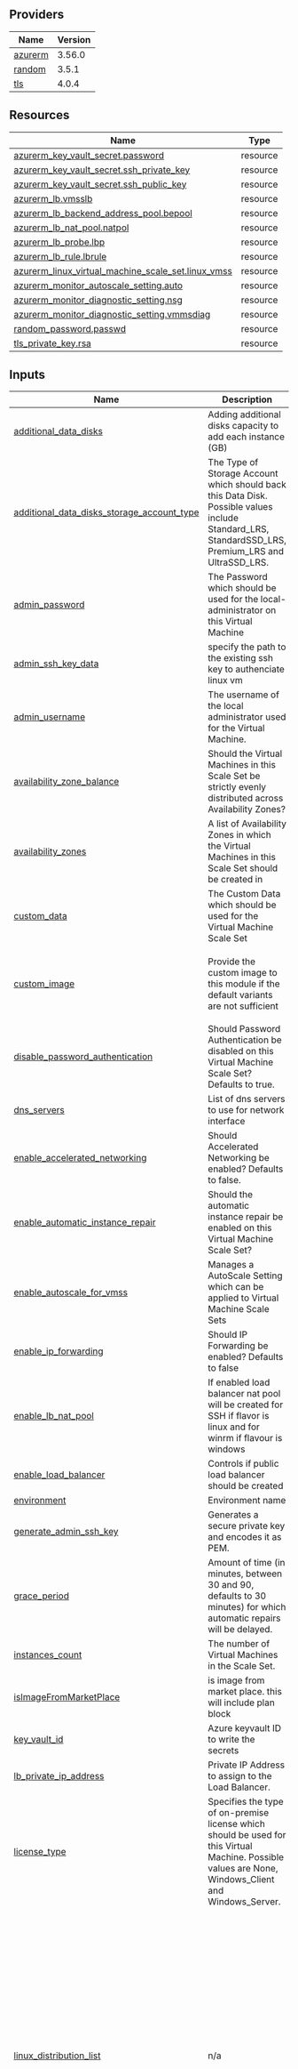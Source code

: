 <!-- BEGIN_TF_DOCS -->


## Providers

| Name | Version |
|------|---------|
| <a name="provider_azurerm"></a> [azurerm](#provider\_azurerm) | 3.56.0 |
| <a name="provider_random"></a> [random](#provider\_random) | 3.5.1 |
| <a name="provider_tls"></a> [tls](#provider\_tls) | 4.0.4 |

## Resources

| Name | Type |
|------|------|
| [azurerm_key_vault_secret.password](https://registry.terraform.io/providers/hashicorp/azurerm/latest/docs/resources/key_vault_secret) | resource |
| [azurerm_key_vault_secret.ssh_private_key](https://registry.terraform.io/providers/hashicorp/azurerm/latest/docs/resources/key_vault_secret) | resource |
| [azurerm_key_vault_secret.ssh_public_key](https://registry.terraform.io/providers/hashicorp/azurerm/latest/docs/resources/key_vault_secret) | resource |
| [azurerm_lb.vmsslb](https://registry.terraform.io/providers/hashicorp/azurerm/latest/docs/resources/lb) | resource |
| [azurerm_lb_backend_address_pool.bepool](https://registry.terraform.io/providers/hashicorp/azurerm/latest/docs/resources/lb_backend_address_pool) | resource |
| [azurerm_lb_nat_pool.natpol](https://registry.terraform.io/providers/hashicorp/azurerm/latest/docs/resources/lb_nat_pool) | resource |
| [azurerm_lb_probe.lbp](https://registry.terraform.io/providers/hashicorp/azurerm/latest/docs/resources/lb_probe) | resource |
| [azurerm_lb_rule.lbrule](https://registry.terraform.io/providers/hashicorp/azurerm/latest/docs/resources/lb_rule) | resource |
| [azurerm_linux_virtual_machine_scale_set.linux_vmss](https://registry.terraform.io/providers/hashicorp/azurerm/latest/docs/resources/linux_virtual_machine_scale_set) | resource |
| [azurerm_monitor_autoscale_setting.auto](https://registry.terraform.io/providers/hashicorp/azurerm/latest/docs/resources/monitor_autoscale_setting) | resource |
| [azurerm_monitor_diagnostic_setting.nsg](https://registry.terraform.io/providers/hashicorp/azurerm/latest/docs/resources/monitor_diagnostic_setting) | resource |
| [azurerm_monitor_diagnostic_setting.vmmsdiag](https://registry.terraform.io/providers/hashicorp/azurerm/latest/docs/resources/monitor_diagnostic_setting) | resource |
| [random_password.passwd](https://registry.terraform.io/providers/hashicorp/random/latest/docs/resources/password) | resource |
| [tls_private_key.rsa](https://registry.terraform.io/providers/hashicorp/tls/latest/docs/resources/private_key) | resource |

## Inputs

| Name | Description | Type | Default | Required |
|------|-------------|------|---------|:--------:|
| <a name="input_additional_data_disks"></a> [additional\_data\_disks](#input\_additional\_data\_disks) | Adding additional disks capacity to add each instance (GB) | `list(number)` | `[]` | no |
| <a name="input_additional_data_disks_storage_account_type"></a> [additional\_data\_disks\_storage\_account\_type](#input\_additional\_data\_disks\_storage\_account\_type) | The Type of Storage Account which should back this Data Disk. Possible values include Standard\_LRS, StandardSSD\_LRS, Premium\_LRS and UltraSSD\_LRS. | `string` | `"Standard_LRS"` | no |
| <a name="input_admin_password"></a> [admin\_password](#input\_admin\_password) | The Password which should be used for the local-administrator on this Virtual Machine | `any` | `null` | no |
| <a name="input_admin_ssh_key_data"></a> [admin\_ssh\_key\_data](#input\_admin\_ssh\_key\_data) | specify the path to the existing ssh key to authenciate linux vm | `string` | `""` | no |
| <a name="input_admin_username"></a> [admin\_username](#input\_admin\_username) | The username of the local administrator used for the Virtual Machine. | `string` | `"azureadmin"` | no |
| <a name="input_availability_zone_balance"></a> [availability\_zone\_balance](#input\_availability\_zone\_balance) | Should the Virtual Machines in this Scale Set be strictly evenly distributed across Availability Zones? | `bool` | `true` | no |
| <a name="input_availability_zones"></a> [availability\_zones](#input\_availability\_zones) | A list of Availability Zones in which the Virtual Machines in this Scale Set should be created in | `list` | <pre>[<br>  1,<br>  2,<br>  3<br>]</pre> | no |
| <a name="input_custom_data"></a> [custom\_data](#input\_custom\_data) | The Custom Data which should be used for the Virtual Machine Scale Set | `any` | `null` | no |
| <a name="input_custom_image"></a> [custom\_image](#input\_custom\_image) | Provide the custom image to this module if the default variants are not sufficient | <pre>object({<br>    publisher = string<br>    offer     = string<br>    sku       = string<br>    version   = string<br>  })</pre> | `null` | no |
| <a name="input_disable_password_authentication"></a> [disable\_password\_authentication](#input\_disable\_password\_authentication) | Should Password Authentication be disabled on this Virtual Machine Scale Set? Defaults to true. | `bool` | `true` | no |
| <a name="input_dns_servers"></a> [dns\_servers](#input\_dns\_servers) | List of dns servers to use for network interface | `list` | `[]` | no |
| <a name="input_enable_accelerated_networking"></a> [enable\_accelerated\_networking](#input\_enable\_accelerated\_networking) | Should Accelerated Networking be enabled? Defaults to false. | `bool` | `false` | no |
| <a name="input_enable_automatic_instance_repair"></a> [enable\_automatic\_instance\_repair](#input\_enable\_automatic\_instance\_repair) | Should the automatic instance repair be enabled on this Virtual Machine Scale Set? | `bool` | `false` | no |
| <a name="input_enable_autoscale_for_vmss"></a> [enable\_autoscale\_for\_vmss](#input\_enable\_autoscale\_for\_vmss) | Manages a AutoScale Setting which can be applied to Virtual Machine Scale Sets | `bool` | `false` | no |
| <a name="input_enable_ip_forwarding"></a> [enable\_ip\_forwarding](#input\_enable\_ip\_forwarding) | Should IP Forwarding be enabled? Defaults to false | `bool` | `false` | no |
| <a name="input_enable_lb_nat_pool"></a> [enable\_lb\_nat\_pool](#input\_enable\_lb\_nat\_pool) | If enabled load balancer nat pool will be created for SSH if flavor is linux and for winrm if flavour is windows | `bool` | `false` | no |
| <a name="input_enable_load_balancer"></a> [enable\_load\_balancer](#input\_enable\_load\_balancer) | Controls if public load balancer should be created | `bool` | `true` | no |
| <a name="input_environment"></a> [environment](#input\_environment) | Environment name | `string` | `""` | no |
| <a name="input_generate_admin_ssh_key"></a> [generate\_admin\_ssh\_key](#input\_generate\_admin\_ssh\_key) | Generates a secure private key and encodes it as PEM. | `bool` | `true` | no |
| <a name="input_grace_period"></a> [grace\_period](#input\_grace\_period) | Amount of time (in minutes, between 30 and 90, defaults to 30 minutes) for which automatic repairs will be delayed. | `string` | `"PT30M"` | no |
| <a name="input_instances_count"></a> [instances\_count](#input\_instances\_count) | The number of Virtual Machines in the Scale Set. | `number` | `1` | no |
| <a name="input_isImageFromMarketPlace"></a> [isImageFromMarketPlace](#input\_isImageFromMarketPlace) | is image from market place. this will include plan block | `bool` | `false` | no |
| <a name="input_key_vault_id"></a> [key\_vault\_id](#input\_key\_vault\_id) | Azure keyvault ID to write the secrets | `string` | `""` | no |
| <a name="input_lb_private_ip_address"></a> [lb\_private\_ip\_address](#input\_lb\_private\_ip\_address) | Private IP Address to assign to the Load Balancer. | `any` | `null` | no |
| <a name="input_license_type"></a> [license\_type](#input\_license\_type) | Specifies the type of on-premise license which should be used for this Virtual Machine. Possible values are None, Windows\_Client and Windows\_Server. | `string` | `"None"` | no |
| <a name="input_linux_distribution_list"></a> [linux\_distribution\_list](#input\_linux\_distribution\_list) | n/a | <pre>map(object({<br>    publisher = string<br>    offer     = string<br>    sku       = string<br>    version   = string<br>  }))</pre> | <pre>{<br>  "centos8": {<br>    "offer": "CentOS",<br>    "publisher": "OpenLogic",<br>    "sku": "7.5",<br>    "version": "latest"<br>  },<br>  "coreos": {<br>    "offer": "CoreOS",<br>    "publisher": "CoreOS",<br>    "sku": "Stable",<br>    "version": "latest"<br>  },<br>  "ubuntu1604": {<br>    "offer": "UbuntuServer",<br>    "publisher": "Canonical",<br>    "sku": "16.04-LTS",<br>    "version": "latest"<br>  },<br>  "ubuntu1804": {<br>    "offer": "UbuntuServer",<br>    "publisher": "Canonical",<br>    "sku": "18.04-LTS",<br>    "version": "latest"<br>  }<br>}</pre> | no |
| <a name="input_linux_distribution_name"></a> [linux\_distribution\_name](#input\_linux\_distribution\_name) | Variable to pick an OS flavour for Linux based VMSS possible values include: centos8, ubuntu1804 | `string` | `"ubuntu1804"` | no |
| <a name="input_load_balanced_port_list"></a> [load\_balanced\_port\_list](#input\_load\_balanced\_port\_list) | List of ports to be forwarded through the load balancer to the VMs | <pre>list(object({<br>    frontend_port = number<br>    backend_port  = number<br>  }))</pre> | <pre>[<br>  {<br>    "backend_port": 80,<br>    "frontend_port": 80<br>  }<br>]</pre> | no |
| <a name="input_load_balancer_health_probe_port_list"></a> [load\_balancer\_health\_probe\_port\_list](#input\_load\_balancer\_health\_probe\_port\_list) | Port on which the Probe queries the backend endpoint. Default `80` | `list(number)` | <pre>[<br>  80<br>]</pre> | no |
| <a name="input_load_balancer_sku"></a> [load\_balancer\_sku](#input\_load\_balancer\_sku) | The SKU of the Azure Load Balancer. Accepted values are Basic and Standard. | `string` | `"Standard"` | no |
| <a name="input_load_balancer_type"></a> [load\_balancer\_type](#input\_load\_balancer\_type) | Controls the type of load balancer should be created. Possible values are public and private | `string` | `"private"` | no |
| <a name="input_location"></a> [location](#input\_location) | Azure Location | `string` | `""` | no |
| <a name="input_log_analytics_workspace_id"></a> [log\_analytics\_workspace\_id](#input\_log\_analytics\_workspace\_id) | Log Analytics workspace ID | `string` | `null` | no |
| <a name="input_maximum_instances_count"></a> [maximum\_instances\_count](#input\_maximum\_instances\_count) | The maximum number of instances for this resource. Valid values are between 0 and 1000 | `string` | `""` | no |
| <a name="input_minimum_instances_count"></a> [minimum\_instances\_count](#input\_minimum\_instances\_count) | The minimum number of instances for this resource. Valid values are between 0 and 1000 | `any` | `null` | no |
| <a name="input_nat_pool_frontend_ports"></a> [nat\_pool\_frontend\_ports](#input\_nat\_pool\_frontend\_ports) | Optional override for default NAT ports | `list(number)` | <pre>[<br>  50000,<br>  50119<br>]</pre> | no |
| <a name="input_network_security_group_id"></a> [network\_security\_group\_id](#input\_network\_security\_group\_id) | NSG ID | `string` | `""` | no |
| <a name="input_nsg_diag_logs"></a> [nsg\_diag\_logs](#input\_nsg\_diag\_logs) | NSG Monitoring Category details for Azure Diagnostic setting | `list` | <pre>[<br>  "NetworkSecurityGroupEvent",<br>  "NetworkSecurityGroupRuleCounter"<br>]</pre> | no |
| <a name="input_os_disk_size_gb"></a> [os\_disk\_size\_gb](#input\_os\_disk\_size\_gb) | The Size of the Internal OS Disk in GB | `number` | `100` | no |
| <a name="input_os_disk_storage_account_type"></a> [os\_disk\_storage\_account\_type](#input\_os\_disk\_storage\_account\_type) | The Type of Storage Account which should back this the Internal OS Disk. Possible values include Standard\_LRS, StandardSSD\_LRS and Premium\_LRS. | `string` | `"StandardSSD_LRS"` | no |
| <a name="input_os_upgrade_mode"></a> [os\_upgrade\_mode](#input\_os\_upgrade\_mode) | Specifies how Upgrades (e.g. changing the Image/SKU) should be performed to Virtual Machine Instances. Possible values are Automatic, Manual and Rolling. Defaults to Automatic | `string` | `"Manual"` | no |
| <a name="input_overprovision"></a> [overprovision](#input\_overprovision) | Should Azure over-provision Virtual Machines in this Scale Set? This means that multiple Virtual Machines will be provisioned and Azure will keep the instances which become available first - which improves provisioning success rates and improves deployment time. You're not billed for these over-provisioned VM's and they don't count towards the Subscription Quota. Defaults to true. | `bool` | `false` | no |
| <a name="input_private_ip_address_allocation"></a> [private\_ip\_address\_allocation](#input\_private\_ip\_address\_allocation) | The allocation method for the Private IP Address used by this Load Balancer. Possible values as Dynamic and Static. | `string` | `"Dynamic"` | no |
| <a name="input_resource_group_name"></a> [resource\_group\_name](#input\_resource\_group\_name) | Resource Group Name | `string` | `""` | no |
| <a name="input_scale_in_cpu_percentage_threshold"></a> [scale\_in\_cpu\_percentage\_threshold](#input\_scale\_in\_cpu\_percentage\_threshold) | Specifies the threshold of the metric that triggers the scale in action. | `string` | `"20"` | no |
| <a name="input_scale_out_cpu_percentage_threshold"></a> [scale\_out\_cpu\_percentage\_threshold](#input\_scale\_out\_cpu\_percentage\_threshold) | Specifies the threshold % of the metric that triggers the scale out action. | `string` | `"80"` | no |
| <a name="input_scaling_action_instances_number"></a> [scaling\_action\_instances\_number](#input\_scaling\_action\_instances\_number) | The number of instances involved in the scaling action | `string` | `"1"` | no |
| <a name="input_single_placement_group"></a> [single\_placement\_group](#input\_single\_placement\_group) | Allow to have cluster of 100 VMs only | `bool` | `false` | no |
| <a name="input_source_image_id"></a> [source\_image\_id](#input\_source\_image\_id) | The ID of an Image which each Virtual Machine in this Scale Set should be based on | `string` | `"test"` | no |
| <a name="input_storage_account_id"></a> [storage\_account\_id](#input\_storage\_account\_id) | Storage account ID | `string` | `null` | no |
| <a name="input_subnet_id"></a> [subnet\_id](#input\_subnet\_id) | Subnet ID | `string` | `""` | no |
| <a name="input_tags"></a> [tags](#input\_tags) | A map of tags to add to all resources | `map(string)` | `{}` | no |
| <a name="input_virtual_machine_size"></a> [virtual\_machine\_size](#input\_virtual\_machine\_size) | The Virtual Machine SKU for the Scale Set, Default is Standard\_A2\_V2 | `string` | `"Standard_D2_v3"` | no |
| <a name="input_vmscaleset_name"></a> [vmscaleset\_name](#input\_vmscaleset\_name) | Specifies the name of the virtual machine scale set resource | `string` | `""` | no |

## Outputs

| Name | Description |
|------|-------------|
| <a name="output_admin_ssh_key_public"></a> [admin\_ssh\_key\_public](#output\_admin\_ssh\_key\_public) | The generated public key data in PEM format |
| <a name="output_linux_virtual_machine_scale_set_id"></a> [linux\_virtual\_machine\_scale\_set\_id](#output\_linux\_virtual\_machine\_scale\_set\_id) | The resource ID of the Linux Virtual Machine Scale Set. |
| <a name="output_linux_virtual_machine_scale_set_name"></a> [linux\_virtual\_machine\_scale\_set\_name](#output\_linux\_virtual\_machine\_scale\_set\_name) | The name of the Linux Virtual Machine Scale Set. |
| <a name="output_linux_virtual_machine_scale_set_unique_id"></a> [linux\_virtual\_machine\_scale\_set\_unique\_id](#output\_linux\_virtual\_machine\_scale\_set\_unique\_id) | The unique ID of the Linux Virtual Machine Scale Set. |
| <a name="output_load_balancer_health_probe_id"></a> [load\_balancer\_health\_probe\_id](#output\_load\_balancer\_health\_probe\_id) | The resource ID of the Load Balancer health Probe. |
| <a name="output_load_balancer_nat_pool_id"></a> [load\_balancer\_nat\_pool\_id](#output\_load\_balancer\_nat\_pool\_id) | The resource ID of the Load Balancer NAT pool. |
| <a name="output_load_balancer_private_ip"></a> [load\_balancer\_private\_ip](#output\_load\_balancer\_private\_ip) | The Private IP address allocated for load balancer |
| <a name="output_load_balancer_rules_id"></a> [load\_balancer\_rules\_id](#output\_load\_balancer\_rules\_id) | The resource ID of the Load Balancer Rule |
<!-- END_TF_DOCS -->
